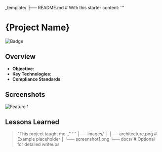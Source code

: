 _template/
├── README.md               # With this starter content:
'''
# {Project Name}

![Badge](https://img.shields.io/badge/{Tech}-{Category}-{Color})

## Overview
- **Objective**: 
- **Key Technologies**:
- **Compliance Standards**:

## Screenshots
![Feature 1](./images/screenshot1.png)

## Lessons Learned
> "This project taught me..."
'''
├── images/
│   ├── architecture.png    # Example placeholder
│   └── screenshot1.png
└── docs/                   # Optional for detailed writeups
